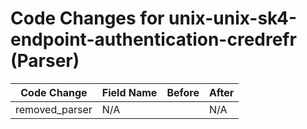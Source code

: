 # Code Changes for unix-unix-sk4-endpoint-authentication-credrefr (Parser)

| Code Change | Field Name | Before | After |
|-------------|------------|--------|-------|
| removed_parser | N/A |  | N/A |